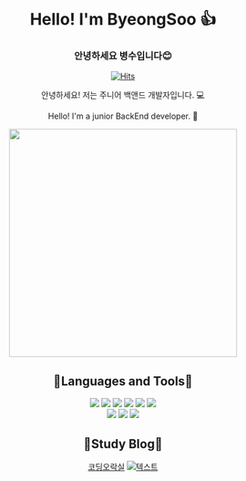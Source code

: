 <div align="center">
    
  # Hello! I'm ByeongSoo 👍
  ### 안녕하세요 병수입니다😊

  [![Hits](https://hits.seeyoufarm.com/api/count/incr/badge.svg?url=https%3A%2F%2Fgithub.com%2F0476a&count_bg=%235CD3D1&title_bg=%23584EC6&icon=github.svg&icon_color=%23E7E7E7&title=views&edge_flat=false)](https://github.com/0476a)


  안녕하세요! 저는 주니어 백앤드 개발자입니다. 💻
  
  Hello! I'm a junior BackEnd developer. 🐣

  <img src="https://github.com/0476a/0476a/assets/120405087/a190500e-ee5b-4839-84cf-cd766542ba70" style="width: 400px;"/>

  ## 📀Languages and Tools📀

  <div>
    <img src="https://img.shields.io/badge/JAVA-007396?style=for-the-badge&logo=java&logoColor=white"/>
    <img src="https://img.shields.io/badge/html-E34F26?style=for-the-badge&logo=html5&logoColor=white"/>
    <img src="https://img.shields.io/badge/css-1572B6?style=for-the-badge&logo=css3&logoColor=white"/>
    <img src="https://img.shields.io/badge/javascript-F7DF1E?style=for-the-badge&logo=javascript&logoColor=black"/>
    <img src="https://img.shields.io/badge/mysql-4479A1?style=for-the-badge&logo=mysql&logoColor=white"/>
    <img src="https://img.shields.io/badge/github-181717?style=for-the-badge&logo=github&logoColor=white"/>
  <div/>
  <div>
    <img src="https://img.shields.io/badge/react-61DAFB?style=for-the-badge&logo=react&logoColor=black"/>
    <img src="https://img.shields.io/badge/Spring-6DB33F?style=for-the-badge&logo=Spring&logoColor=white"/>
    <img src="https://img.shields.io/badge/aws-232F3E?style=for-the-badge&logo=aws&logoColor=white"/>
  </div>
  
  ## 📖Study Blog📖
  [코딩오락실](https://donotthinkjustdo.tistory.com/)
  [![텍스트](https://github.com/0476a/0476a/assets/120405087/d869be12-9a9a-4b1c-927e-89b89a143ddf)](https://donotthinkjustdo.tistory.com/)
</div>


<!--
**0476a/0476a** is a ✨ _special_ ✨ repository because its `README.md` (this file) appears on your GitHub profile.

Here are some ideas to get you started:

- 🔭 I’m currently working on ...
- 🌱 I’m currently learning ...
- 👯 I’m looking to collaborate on ...
- 🤔 I’m looking for help with ...
- 💬 Ask me about ...
- 📫 How to reach me: ...
- 😄 Pronouns: ...
- ⚡ Fun fact: ...
-->
